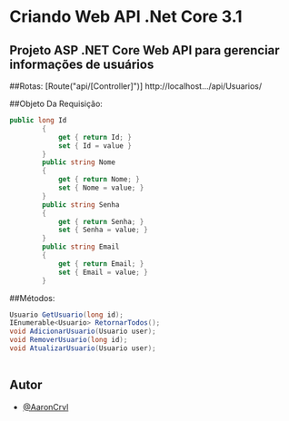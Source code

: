 # Criando Web API .Net Core 3.1
## Projeto ASP .NET Core Web API para gerenciar informações de usuários

##Rotas:
[Route("api/[Controller]")]
http://localhost.../api/Usuarios/

##Objeto Da Requisição:
``` c#
public long Id 
        { 
            get { return Id; }
            set { Id = value } 
        }
        public string Nome 
        {
            get { return Nome; }
            set { Nome = value; }
        }
        public string Senha 
        {
            get { return Senha; }
            set { Senha = value; }
        }
        public string Email 
        {
            get { return Email; }
            set { Email = value; }
        }
``` 

##Métodos:
``` c#
Usuario GetUsuario(long id);  
IEnumerable<Usuario> RetornarTodos();
void AdicionarUsuario(Usuario user);
void RemoverUsuario(long id);
void AtualizarUsuario(Usuario user); 
        
``` 

## Autor

- [@AaronCrvl](https://www.github.com/AaronCrvl)
